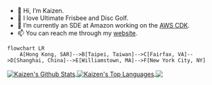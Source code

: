 - 👋 Hi, I’m Kaizen.
- 💞️ I love Ultimate Frisbee and Disc Golf.
- 🌱 I’m currently an SDE at Amazon working on the [AWS CDK](https://github.com/aws/aws-cdk).
- 📫 You can reach me through my [website](https://kaizencc.github.io/).

```mermaid
flowchart LR
    A[Hong Kong, SAR]-->B[Taipei, Taiwan]-->C[Fairfax, VA]-->D[Shanghai, China]-->E[Williamstown, MA]-->F[New York City, NY]
```

<a target=_blank href="https://github.com/kaizencc">
  <img align="center" alt="Kaizen's Github Stats" src="https://github-readme-stats-gamma-steel.vercel.app/api?username=kaizencc&show_icons=true&theme=radical&count_private=true&hide_border=true"/>
</a>
<a target=_blank href="https://github.com/kaizencc">
  <img align="center" alt="Kaizen's Top Languages" src="https://github-readme-stats-gamma-steel.vercel.app/api/top-langs/?username=kaizencc&theme=radical&layout=compact&hide=EJS&hide_border=true"/>
</a>

<img align="center" src="https://cdk-stats.vercel.app/api?username=kaizencc"/>


<!---
kaizencc/kaizencc is a ✨ special ✨ repository because its `README.md` (this file) appears on your GitHub profile.
You can click the Preview link to take a look at your changes.
--->
